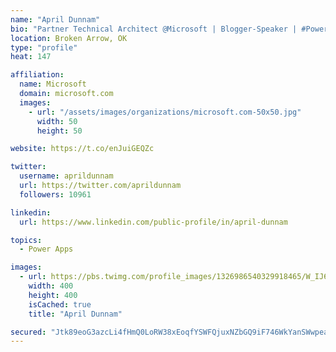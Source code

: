 ```yaml
---
name: "April Dunnam"
bio: "Partner Technical Architect @Microsoft | Blogger-Speaker | #PowerApps, #PowerAutomate, #Office365, #SharePoint | #WIT | #Karaoke Queen"
location: Broken Arrow, OK
type: "profile"
heat: 147

affiliation:
  name: Microsoft
  domain: microsoft.com
  images:
    - url: "/assets/images/organizations/microsoft.com-50x50.jpg"
      width: 50
      height: 50

website: https://t.co/enJuiGEQZc

twitter:
  username: aprildunnam
  url: https://twitter.com/aprildunnam
  followers: 10961

linkedin:
  url: https://www.linkedin.com/public-profile/in/april-dunnam

topics:
  - Power Apps

images:
  - url: https://pbs.twimg.com/profile_images/1326986540329918465/W_IJ6Ih2_400x400.jpg
    width: 400
    height: 400
    isCached: true
    title: "April Dunnam"

secured: "Jtk89eoG3azcLi4fHmQ0LoRW38xEoqfYSWFQjuxNZbGQ9iF746WkYanSWwpeamP6HUxRrBtwOy0p5DMtXiR0kjjh9XHmf5S+uBEXE/uZHv71exFBrr0o1V5UTPMFkcHIKOxd3MjPx18G56Ub0sLN+C7YEdc0c3vXjJ0SzncpZ6M1gdK64TmaYrWLlc1FQsirgN3eDnSmXvi5+9xgEPXcqCYje1brdVIw2p6iGlB+iIM8Mn1dYOOvk5sy4ea3QBvRP6udzHiQot3mL3T858fr40juTesqRIRXuGSJ02Ml1VS3x/GjN8n0Qwt70oHU4yNsIqHiUzKEpEy+EbZtrCrEVGhTRcfk1858Pdat+cGCQy7MeiKMxYtmQMRuDLvYL2Mm4vJbJ8jxCUEbeYRL+h5egndnipN2i2hNb5g6HffSuXE=;f+WNBvIAlY4LmkESTva0zQ=="
---
```


